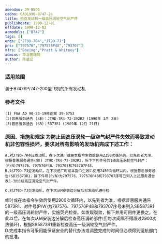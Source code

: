 ```yaml
---
amendno: 39-0506  
cadno: CAD1990-B747-26  
title: 检查发动机一级高压涡轮空气封严件  
publishdate: 1990-12-01  
effdate: 1990-12-03  
acmodels: ["B747"]  
tags: []  
engs: ["JT9D-7R4","JT9D-7J"]  
pns: ["797576","797576P48","793707"]  
mfrs: ["Boeing","Pratt & Whitney"]  
admins: 华北管理局  
author: 陈岳宏  
---
```

  
### 适用范围  
装于B747SP/747-200型飞机的所有发动机  
  
<!--more-->  
### 参考文件  
    (1) FAA AD 90-23-19修正案 39-6753  
    (2)普惠服务通告 (SB)：JT9D-7R4-72-392R2 (1990年 3月 2日)  
    (3)普惠服务通告 (SB)：5873R1 (1989年 12月 21日)  
  
### 原因、措施和规定     为防止因高压涡轮一级空气封严件失效而导致发动机非包容性损坏，要求对所有影响的发动机完成下述工作：  
    A.对JT9D-7R4G2发动机，在下次进厂或在本指令生效后使用2350次循环前，以先到者为准，根据普惠服务通告(SB) JT9D-7R4-72-392R2，拆下下列件号的1级高压涡轮空气封严：(P/N)797576、797576P48、793707和793707P48。  
    B.对JT9D-7J型发动机，在下次进厂时或本指令生效后使用2450次循环以内，根据普惠服务通告(SB)5873R1，拆下件号(P/N)为797576、797576P48和793707序号已列入上述服务通告表1-3的1级高压涡轮空气封严件。  
  
    C.对JT9D-7J型发动机，在下次从M安装边分解后对发动机进行检  
  
修时或在本指令生效后使用2900次循环内，以先到者为准，根据普惠服务通告5873R1、对件号(P/W)为797576、797576P48和793707序号未列入SB5873R1的一级高压涡轮封严件，实施荧光检查。如发现裂纹，拆下并用可用件更换之。在此以后，在每次从M安装边分解后检查高压涡轮部件(但每次间隔不得超过2900次热循环)，根据SB5873R1重新检查高压一级涡轮空气封严件。  
    D.完成本指令可采用能保证安全的替代办法或调整完成的时间但必须得到适航部门的批准。  

